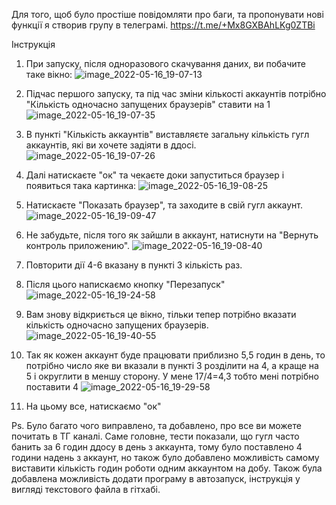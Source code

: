 Для того, щоб було простіше повідомляти про баги, та пропонувати нові функції я створив групу в телеграмі. 
https://t.me/+Mx8GXBAhLKg0ZTBi

Інструкція

1. При запуску, після одноразового скачування даних, ви побачите таке вікно:
![image_2022-05-16_19-07-13](https://user-images.githubusercontent.com/38361819/168637551-b51a886b-0450-49ac-b0f9-5dd19c86ae21.png)

2. Підчас першого запуску, та під час зміни кількості аккаунтів потрібно "Кількість одночасно запущених браузерів" ставити на 1
![image_2022-05-16_19-07-35](https://user-images.githubusercontent.com/38361819/168637785-68a0c930-e998-453b-97bc-f8e34b9ca1c8.png)

3. В пункті "Кількість аккаунтів" виставляєте загальну кількість гугл аккаунтів, які ви хочете задіяти в ддосі.
![image_2022-05-16_19-07-26](https://user-images.githubusercontent.com/38361819/168638167-850103ca-641b-489a-9597-a78699a83261.png)

4. Далі натискаєте "ок" та чекаєте доки запуститься браузер і появиться така картинка:
![image_2022-05-16_19-08-25](https://user-images.githubusercontent.com/38361819/168638341-e8a36045-606b-42f2-8742-e2099eacbf5d.png)

5. Натискаєте "Показать браузер", та заходите в свій гугл аккаунт.
![image_2022-05-16_19-09-47](https://user-images.githubusercontent.com/38361819/168638536-f0d5ec50-8760-4556-a45d-b7bcfd06e503.png)

6. Не забудьте, після того як зайшли в аккаунт, натиснути на "Вернуть контроль приложению".
![image_2022-05-16_19-08-40](https://user-images.githubusercontent.com/38361819/168638722-602876ba-3309-4cca-953f-bb87d1ba5fa2.png)

7. Повторити дії 4-6 вказану в пункті 3 кількість раз.

8. Після цього напискаємо кнопку "Перезапуск"
![image_2022-05-16_19-24-58](https://user-images.githubusercontent.com/38361819/168639368-a947cfee-efc0-4eba-bcc2-64de41b086a3.png)

9. Вам знову відкриється це вікно, тільки тепер потрібно вказати кількість одночасно запущених браузерів.
![image_2022-05-16_19-40-55](https://user-images.githubusercontent.com/38361819/168642029-9ef4d2dd-261f-4450-9fb4-348ed748afa3.png)


10. Так як кожен аккаунт буде працювати приблизно 5,5 годин в день, то потрібно число яке ви вказали в пункті 3 розділити на 4, а краще на 5 і округлити в меншу сторону. У мене 17/4=4,3 тобто мені потрібно поставити 4
![image_2022-05-16_19-29-58](https://user-images.githubusercontent.com/38361819/168640186-b7e94492-3ec6-4597-9a96-3b58777f3fa0.png)

11. На цьому все, натискаємо "ок" 


Ps. Було багато чого виправлено, та добавлено, про все ви можете почитать в ТГ каналі. Саме головне, тести показали, що гугл часто банить за 6 годин ддосу в день з аккаунта, тому було поставлено 4 години надень з аккаунт, но також було добавлено можливість самому виставити кількість годин роботи одним аккаунтом на добу.
Також була добавлена можливість додати програму в автозапуск, інструкція у вигляді текстового файла в гітхабі.
